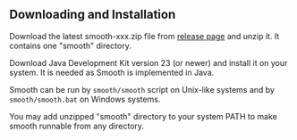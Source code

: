 Downloading and Installation
----------------------------

Download the latest smooth-xxx.zip file from
[release page](https://github.com/mikosik/smooth-build/releases)
and unzip it. It contains one "smooth" directory.

Download Java Development Kit version 23 (or newer) and install it on your
system.
It is needed as Smooth is implemented in Java.

Smooth can be run by `smooth/smooth` script on Unix-like systems 
and by `smooth/smooth.bat` on Windows systems.

You may add unzipped "smooth" directory to your system PATH to make smooth
runnable from any directory.
